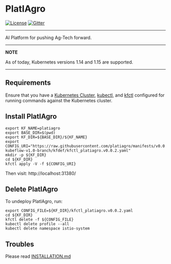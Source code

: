 # PlatIAgro

[![License](https://img.shields.io/badge/License-Apache%202.0-blue.svg)](https://opensource.org/licenses/Apache-2.0)
[![Gitter](https://badges.gitter.im/platiagro/community.svg)](https://gitter.im/platiagro/community?utm_source=badge&utm_medium=badge&utm_campaign=pr-badge)

---

AI Platform for pushing Ag-Tech forward.

---

**NOTE**

As of today, Kubernetes versions 1.14 and 1.15 are supported.

---

## Requirements

Ensure that you have a [Kubernetes Cluster](https://kubernetes.io/docs/setup/), [kubectl](https://kubernetes.io/docs/tasks/tools/install-kubectl/#install-kubectl), and [kfctl](https://www.kubeflow.org/docs/started/getting-started/#installing-command-line-tools) configured for running commands against the Kubernetes cluster.

## Install PlatIAgro

```shell
export KF_NAME=platiagro
export BASE_DIR=$(pwd)
export KF_DIR=${BASE_DIR}/${KF_NAME}
export CONFIG_URI="https://raw.githubusercontent.com/platiagro/manifests/v0.0.2-kubeflow-v1.0-branch/kfdef/kfctl_platiagro.v0.0.2.yaml"
mkdir -p ${KF_DIR}
cd ${KF_DIR}
kfctl apply -V -f ${CONFIG_URI}
```

Then visit: http://localhost:31380/

## Delete PlatIAgro

To undeploy PlatIAgro, run:

```shell
export CONFIG_FILE=${KF_DIR}/kfctl_platiagro.v0.0.2.yaml
cd ${KF_DIR}
kfctl delete -f ${CONFIG_FILE}
kubectl delete profile --all
kubectl delete namespace istio-system
```

## Troubles

Please read [INSTALLATION.md](https://github.com/platiagro/platiagro/blob/master/INSTALLATION.md)
